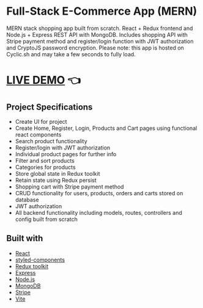 # Full-Stack E-Commerce App (MERN)


MERN stack shopping app built from scratch. React + Redux frontend and Node.js + Express REST API with MongoDB. Includes shopping API with Stripe payment method and register/login function with JWT authorization and CryptoJS password encryption. Please note: this app is hosted on Cyclic.sh and may take a few seconds to fully load.

# [LIVE DEMO](https://aggressive-crab-slip.cyclic.app/) :point_left:

## Project Specifications

- Create UI for project
- Create Home, Register, Login, Products and Cart pages using functional react components
- Search product functionality
- Register/login with JWT authorization
- Individual product pages for further info
- Filter and sort products
- Categories for products
- Store global state in Redux toolkit
- Retain state using Redux persist
- Shopping cart with Stripe payment method
- CRUD functionality for users, products, orders and carts stored on database
- JWT authorization
- All backend functionality including models, routes, controllers and config built from scratch

## Built with

- [React](https://reactjs.org/)
- [styled-components](https://styled-components.com/)
- [Redux toolkit](https://redux-toolkit.js.org/)
- [Express](https://expressjs.com/)
- [Node.js](https://nodejs.org/en/)
- [MongoDB](https://www.mongodb.com/)
- [Stripe](https://stripe.com/)
- [Vite](https://vitejs.dev/)
